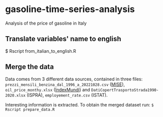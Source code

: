 # gasoline-time-series-analysis
Analysis of the price of gasoline in Italy

## Translate variables' name to english
$ Rscript from_italian_to_english.R

## Merge the data
Data comes from 3 different data sources, contained in three files: ``prezzi_mensili_benzina_dal_1996_a_20221028.csv`` ([MISE]), ``oil_price_monthy.xlsx`` ([IndexMundi]) and ``DatiCopertTrasportoStrada1990-2020.xlsx`` (ISPRA), ``employement_rate.csv`` (ISTAT). 

Interesting information is extracted. To obtain the merged dataset run:
``$ Rscript prepare_data.R ``


[//]: # (HyperLinks)

[MISE]: https://dgsaie.mise.gov.it/prezzi_carburanti_mensili.php?lang=en_US
[IndexMundi]: https://www.indexmundi.com/commodities/?commodity=crude-oil&months=360
[ISPRA]: http://emissioni.sina.isprambiente.it/serie-storiche-emissioni/
[ISTAT]: http://dati.istat.it/Index.aspx?DataSetCode=DCCV_TAXOCCU1#

